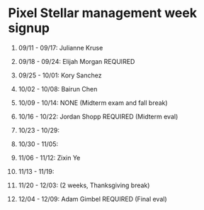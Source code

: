 # Pixel Stellar management week signup

01. 09/11 - 09/17: Julianne Kruse

02. 09/18 - 09/24: Elijah Morgan REQUIRED

03. 09/25 - 10/01: Kory Sanchez

04. 10/02 - 10/08: Bairun Chen

05. 10/09 - 10/14: NONE (Midterm exam and fall break)

06. 10/16 - 10/22: Jordan Shopp REQUIRED (Midterm eval)

07. 10/23 - 10/29: 

08. 10/30 - 11/05: 

09. 11/06 - 11/12: Zixin Ye

10. 11/13 - 11/19: 

11. 11/20 - 12/03: (2 weeks, Thanksgiving break)

12. 12/04 - 12/09: Adam Gimbel REQUIRED (Final eval)
